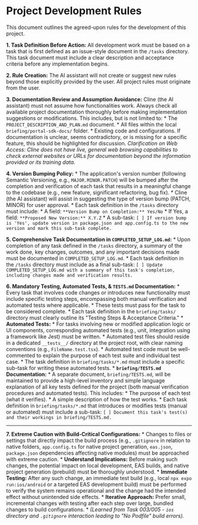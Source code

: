 # Project Development Rules

This document outlines the agreed-upon rules for the development of this project.

**1. Task Definition Before Action:**
    All development work must be based on a task that is first defined as an issue-style document in the `/tasks` directory. This task document must include a clear description and acceptance criteria before any implementation begins.

**2. Rule Creation:**
    The AI assistant will not create or suggest new rules beyond those explicitly provided by the user. All project rules must originate from the user.

**3. Documentation Review and Assumption Avoidance:**
    Cline (the AI assistant) must not assume how functionalities work. Always check all available project documentation thoroughly before making implementation suggestions or modifications. This includes, but is not limited to:
    *   The `PROJECT_DESCRIPTION_AND_PLAN.md` document.
    *   All files within the local `briefing/portal-sdk-docs/` folder.
    *   Existing code and configurations.
    If documentation is unclear, seems contradictory, or is missing for a specific feature, this should be highlighted for discussion.
    *Clarification on Web Access: Cline does not have live, general web browsing capabilities to check external websites or URLs for documentation beyond the information provided or its training data.*

**4. Version Bumping Policy:**
    *   The application's version number (following Semantic Versioning, e.g., `MAJOR.MINOR.PATCH`) will be bumped after the completion and verification of each task that results in a meaningful change to the codebase (e.g., new feature, significant refactoring, bug fix).
    *   Cline (the AI assistant) will assist in suggesting the type of version bump (PATCH, MINOR) for user approval.
    *   Each task definition in the `/tasks` directory must include:
        *   A field: `**Version Bump on Completion:** Yes/No`
        *   If Yes, a field: `**Proposed New Version:** X.Y.Z`
        *   A sub-task: `[ ] If version bump is 'Yes', update version in package.json and app.config.ts to the new version and mark this sub-task complete.`

**5. Comprehensive Task Documentation in `COMPLETED_SETUP_LOG.md`:**
    *   Upon completion of any task defined in the `/tasks` directory, a summary of the work done, key changes, outcomes, and any important decisions made must be documented in `COMPLETED_SETUP_LOG.md`.
    *   Each task definition in the `/tasks` directory must include as a final sub-task: `[ ] Update COMPLETED_SETUP_LOG.md with a summary of this task's completion, including changes made and verification results.`

**6. Mandatory Testing, Automated Tests, & `TESTS.md` Documentation:**
    *   Every task that involves code changes or introduces new functionality must include specific testing steps, encompassing both manual verification and automated tests where applicable.
    *   These tests must pass for the task to be considered complete.
    *   Each task definition in the `briefing/tasks/` directory must clearly outline its "Testing Steps & Acceptance Criteria."
    *   **Automated Tests:**
        *   For tasks involving new or modified application logic or UI components, corresponding automated tests (e.g., unit, integration using a framework like Jest) must be written.
        *   Automated test files should reside in a dedicated `__tests__/` directory at the project root, with clear naming conventions (e.g., `FileName.test.tsx`).
        *   Automated test code must be well-commented to explain the purpose of each test suite and individual test case.
        *   The task definition in `briefing/tasks/*.md` must include a specific sub-task for writing these automated tests.
    *   **`briefing/TESTS.md` Documentation:**
        *   A separate document, `briefing/TESTS.md`, will be maintained to provide a high-level inventory and simple language explanation of all key tests defined for the project (both manual verification procedures and automated tests). This includes:
            *   The purpose of each test (what it verifies).
            *   A simple description of how the test works.
        *   Each task definition in `briefing/tasks/*.md` that introduces or modifies tests (manual or automated) must include a sub-task: `[ ] Document this task's test(s) and their workings in briefing/TESTS.md.`

---

**7. Extreme Caution with Build-Critical Configurations:**
    *   Changes to files or settings that directly impact the build process (e.g., `.gitignore` in relation to native folders, `app.config.ts` for native project generation, `eas.json`, `package.json` dependencies affecting native modules) must be approached with extreme caution.
    *   **Understand Implications:** Before making such changes, the potential impact on local development, EAS builds, and native project generation (prebuild) must be thoroughly understood.
    *   **Immediate Testing:** After any such change, an immediate test build (e.g., local `npx expo run:ios/android` or a targeted EAS development build) must be performed to verify the system remains operational and the change had the intended effect without unintended side effects.
    *   **Iterative Approach:** Prefer small, incremental changes with testing after each step over large, bundled changes to build configurations.
    *   *(Learned from Task 003/005 - `ios` directory and `.gitignore` interaction leading to "No Podfile" build errors).*
